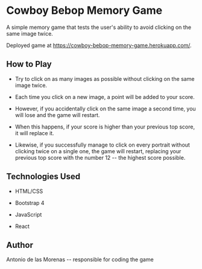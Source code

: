 # Cowboy Bebop Memory Game

A simple memory game that tests the user's ability to avoid clicking on the same image twice.

Deployed game at https://cowboy-bebop-memory-game.herokuapp.com/.

## How to Play

* Try to click on as many images as possible without clicking on the same image twice.

* Each time you click on a new image, a point will be added to your score.

* However, if you accidentally click on the same image a second time, you will lose and the game will restart.

* When this happens, if your score is higher than your previous top score, it will replace it.

* Likewise, if you successfully manage to click on every portrait without clicking twice on a single one, the game will restart, replacing your previous top score with the number 12 -- the highest score possible.

## Technologies Used

* HTML/CSS

* Bootstrap 4

* JavaScript

* React

## Author

Antonio de las Morenas -- responsible for coding the game